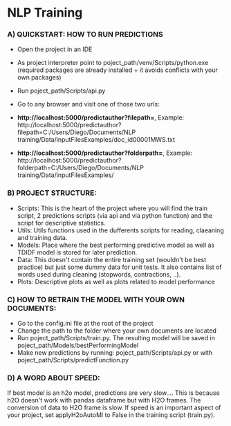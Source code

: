 # NLP Training
### A) QUICKSTART: HOW TO RUN PREDICTIONS
* Open the project in an IDE
* As project interpreter point to poject_path/venv/Scripts/python.exe (required packages are already installed + it avoids conflicts with your own packages)
* Run poject_path/Scripts/api.py
* Go to any browser and visit one of those two urls:

 * **http://localhost:5000/predictauthor?filepath=<path to single txt file>**,    Example: http://localhost:5000/predictauthor?filepath=C:/Users/Diego/Documents/NLP training/Data/inputFilesExamples/doc_id00001MWS.txt
 * **http://localhost:5000/predictauthor?folderpath=<path to folder with multiple txt files>**,    Example: http://localhost:5000/predictauthor?folderpath=C:/Users/Diego/Documents/NLP training/Data/inputFilesExamples/

### B) PROJECT STRUCTURE:
* Scripts: This is the heart of the project where you will find the train script, 2 predictions scripts (via api and via python function) and the script for descriptive statistics.
* Utils: Utils functions used in the dufferents scripts for reading, claeaning and training data.
* Models: Place where the best performing predictive model as well as TDIDF model is stored for later prediction.
* Data: This doesn't contain the entire training set (wouldn't be best practice) but just some dummy data for unit tests. It also contains list of words used during cleaning (stopwords, contractions, ..).
* Plots: Descriptive plots as well as plots related to model performance


### C) HOW TO RETRAIN THE MODEL WITH YOUR OWN DOCUMENTS:
* Go to the config.ini file at the root of the project
* Change the path to the folder where your own documents are located
* Run poject_path/Scripts/train.py. The resulting model will be saved in poject_path/Models/bestPerformingModel
* Make new predictions by running: poject_path/Scripts/api.py or with poject_path/Scripts/predictFunction.py

### D) A WORD ABOUT SPEED:
If best model is an h2o model, predictions are very slow.... This is because h2O doesn't work with pandas dataframe but with H2O frames. The conversion of data to H2O frame is slow.
If speed is an important aspect of your project, set applyH2oAutoMl to False in the training script (train.py).


